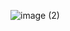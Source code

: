 ![image (2)](https://github.com/UDHAYAKUMAR3638/Assignment/assets/92455020/0f9932b8-ac20-4ae3-a17a-66b61d122506)
